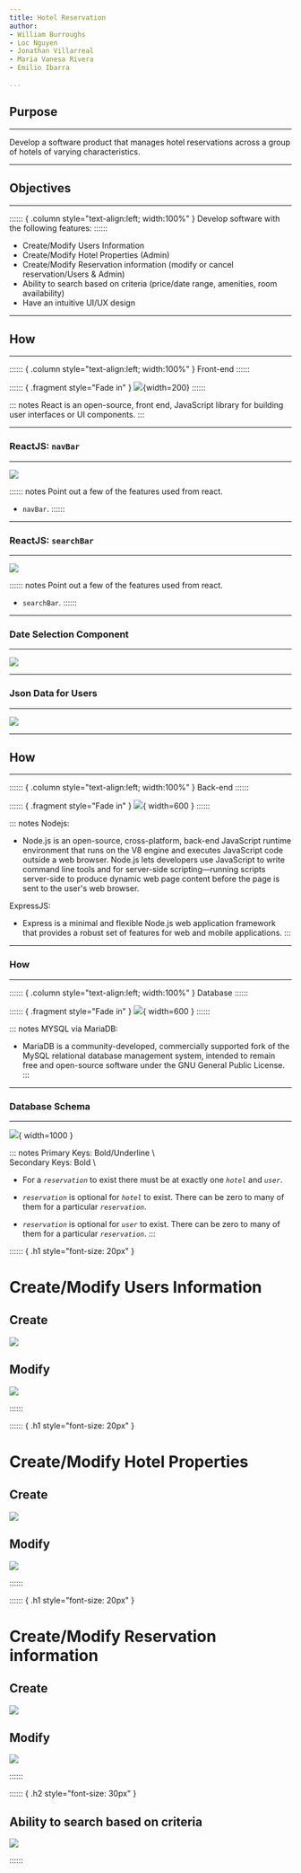 ```yaml
---
title: Hotel Reservation
author:
- William Burroughs
- Loc Nguyen
- Jonathan Villarreal
- Maria Vanesa Rivera
- Emilio Ibarra

...
```


## Purpose

<hr>

Develop a software product that manages hotel reservations across a group of
hotels of varying characteristics.

---

## Objectives

<hr>

:::::: { .column style="text-align:left; width:100%" }
Develop software with the following features:
::::::

* Create/Modify Users Information
* Create/Modify Hotel Properties (Admin)
* Create/Modify Reservation information (modify or cancel reservation/Users & Admin)
* Ability to search based on criteria (price/date range, amenities, room availability)
* Have an intuitive UI/UX design

---

## How

<hr>

:::::: { .column style="text-align:left; width:100%" }
Front-end
::::::


:::::: { .fragment style="Fade in" }
![](./images/react.svg){width=200}
::::::

::: notes
React is an open-source, front end, JavaScript library for building user
interfaces or UI components.
:::

---

### ReactJS: `navBar`

<hr>

![](./images/react_navbar.png)

:::::: notes
Point out a few of the features used from react.

* `navBar`.
::::::

---

### ReactJS: `searchBar`

<hr>

![](./images/react_searchbar.png)

:::::: notes
Point out a few of the features used from react.

* `searchBar`.
::::::

---

### Date Selection Component

<hr>

![](./images/date_selection.png)

---

### Json Data for Users

<hr>

![](./images/json_data.png)

---

## How

<hr>

:::::: { .column style="text-align:left; width:100%" }
Back-end
::::::

:::::: { .fragment style="Fade in" }
![](./images/nodejs_express.svg){ width=600 } 
::::::

::: notes
Nodejs:

* Node.js is an open-source, cross-platform, back-end JavaScript runtime
  environment that runs on the V8 engine and executes JavaScript code outside a
  web browser. Node.js lets developers use JavaScript to write command line tools
  and for server-side scripting—running scripts server-side to produce dynamic
  web page content before the page is sent to the user's web browser.

ExpressJS:

* Express is a minimal and flexible Node.js web application framework that
  provides a robust set of features for web and mobile applications. 
:::

---

### How

<hr>

:::::: { .column style="text-align:left; width:100%" }
Database
::::::

:::::: { .fragment style="Fade in" }
![](./images/mariadb.png){ width=600 }
::::::

::: notes
MYSQL via MariaDB:

* MariaDB is a community-developed, commercially supported fork of the MySQL
  relational database management system, intended to remain free and open-source
  software under the GNU General Public License. 
:::

---

### Database Schema

<hr>

![](./images/database_diagram.svg){ width=1000 }


::: notes
Primary Keys:  Bold/Underline \   
Secondary Keys: Bold \   

* For a _`reservation`_ to exist there must be at exactly one _`hotel`_ and
  _`user`_.

* _`reservation`_ is optional for _`hotel`_ to exist. There can be zero to many
  of them for a particular _`reservation`_.

* _`reservation`_ is optional for _`user`_ to exist. There can be zero to many
  of them for a particular _`reservation`_.
:::

:::::: { .h1 style="font-size: 20px" }

# Create/Modify Users Information 

## Create

![](./images/create_user.png)

## Modify

![](./images/update_user.png)

::::::


:::::: { .h1 style="font-size: 20px" }

# Create/Modify Hotel Properties

## Create

![](./images/create_hotel2.png)

## Modify

![](./images/modify_hotel.png)

::::::


:::::: { .h1 style="font-size: 20px" }

# Create/Modify Reservation information

## Create

![](./images/create_reservation.png)

## Modify

![](./images/update_reservation.png)

::::::


:::::: { .h2 style="font-size: 30px" }

## Ability to search based on criteria

![](./images/search_criteria.gif)

::::::
